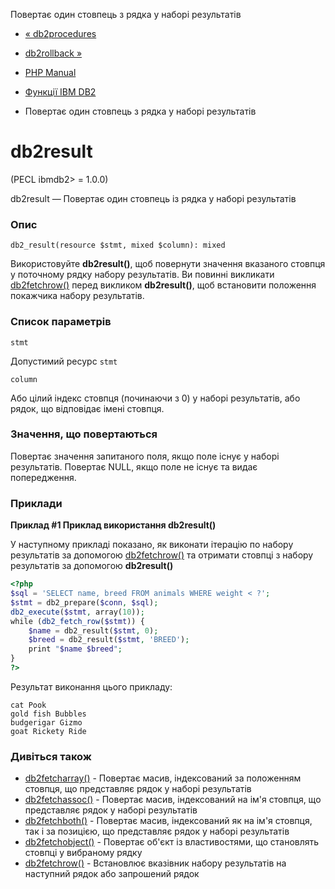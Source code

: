 Повертає один стовпець з рядка у наборі результатів

-   [« db2procedures](function.db2-procedures.html)
    
-   [db2rollback »](function.db2-rollback.html)
    
-   [PHP Manual](index.md)
    
-   [Функції IBM DB2](ref.ibm-db2.html)
    
-   Повертає один стовпець з рядка у наборі результатів
    

# db2result

(PECL ibmdb2> = 1.0.0)

db2result — Повертає один стовпець із рядка у наборі результатів

### Опис

```methodsynopsis
db2_result(resource $stmt, mixed $column): mixed
```

Використовуйте **db2result()**, щоб повернути значення вказаного стовпця у поточному рядку набору результатів. Ви повинні викликати [db2fetchrow()](function.db2-fetch-row.html) перед викликом **db2result()**, щоб встановити положення покажчика набору результатів.

### Список параметрів

`stmt`

Допустимий ресурс `stmt`

`column`

Або цілий індекс стовпця (починаючи з 0) у наборі результатів, або рядок, що відповідає імені стовпця.

### Значення, що повертаються

Повертає значення запитаного поля, якщо поле існує у наборі результатів. Повертає NULL, якщо поле не існує та видає попередження.

### Приклади

**Приклад #1 Приклад використання **db2result()****

У наступному прикладі показано, як виконати ітерацію по набору результатів за допомогою [db2fetchrow()](function.db2-fetch-row.html) та отримати стовпці з набору результатів за допомогою **db2result()**

```php
<?php
$sql = 'SELECT name, breed FROM animals WHERE weight < ?';
$stmt = db2_prepare($conn, $sql);
db2_execute($stmt, array(10));
while (db2_fetch_row($stmt)) {
    $name = db2_result($stmt, 0);
    $breed = db2_result($stmt, 'BREED');
    print "$name $breed";
}
?>
```

Результат виконання цього прикладу:

```
cat Pook
gold fish Bubbles
budgerigar Gizmo
goat Rickety Ride
```

### Дивіться також

-   [db2fetcharray()](function.db2-fetch-array.html) - Повертає масив, індексований за положенням стовпця, що представляє рядок у наборі результатів
-   [db2fetchassoc()](function.db2-fetch-assoc.html) - Повертає масив, індексований на ім'я стовпця, що представляє рядок у наборі результатів
-   [db2fetchboth()](function.db2-fetch-both.html) - Повертає масив, індексований як на ім'я стовпця, так і за позицією, що представляє рядок у наборі результатів
-   [db2fetchobject()](function.db2-fetch-object.html) - Повертає об'єкт із властивостями, що становлять стовпці у вибраному рядку
-   [db2fetchrow()](function.db2-fetch-row.html) - Встановлює вказівник набору результатів на наступний рядок або запрошений рядок